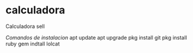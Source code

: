 # calculadora
Calculadora sell
 

*Comandos de instalacion*
apt update 
apt upgrade
pkg install git
pkg install ruby 
gem indtall lolcat 
